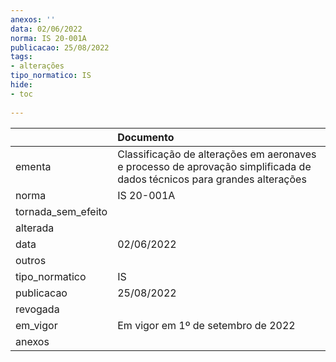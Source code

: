 ```yaml
---
anexos: ''
data: 02/06/2022
norma: IS 20-001A
publicacao: 25/08/2022
tags:
- alterações
tipo_normatico: IS
hide: 
- toc 
 
---
```


|                    | Documento                                                                                                               |
|:-------------------|:------------------------------------------------------------------------------------------------------------------------|
| ementa             | Classificação de alterações em aeronaves e processo de aprovação simplificada de dados técnicos para grandes alterações |
| norma              | IS 20-001A                                                                                                              |
| tornada_sem_efeito |                                                                                                                         |
| alterada           |                                                                                                                         |
| data               | 02/06/2022                                                                                                              |
| outros             |                                                                                                                         |
| tipo_normatico     | IS                                                                                                                      |
| publicacao         | 25/08/2022                                                                                                              |
| revogada           |                                                                                                                         |
| em_vigor           | Em vigor em 1º de setembro de 2022                                                                                      |
| anexos             |                                                                                                                         |